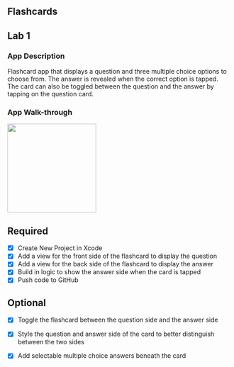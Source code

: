 ## Flashcards

## Lab 1

### App Description
Flashcard app that displays a question and three multiple choice options to choose from. The answer is revealed when the correct option is tapped. The card can also be toggled between the question and the answer by tapping on the question card.

### App Walk-through

<img src="https://i.imgur.com/3CnTf8H.gif" width=200><br>

## Required
- [x] Create New Project in Xcode
- [x] Add a view for the front side of the flashcard to display the question
- [x] Add a view for the back side of the flashcard to display the answer
- [x] Build in logic to show the answer side when the card is tapped
- [x] Push code to GitHub
## Optional
- [x] Toggle the flashcard between the question side and the answer side
- [x] Style the question and answer side of the card to better distinguish between the two sides
- [x] Add selectable multiple choice answers beneath the card



